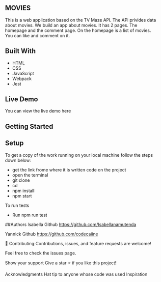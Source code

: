 ## MOVIES
This is a web application based on the TV Maze API. The API privides data about movies. We build an app about movies. It has 2 pages. The homepage and the comment page. On the homepage is a list of movies. You can like and comment on it.

## Built With
- HTML
- CSS
- JavaScript
- Webpack
- Jest


## Live Demo
You can view the live demo here

## Getting Started

## Setup

To get a copy of the work running on your local machine follow the steps down below:
- get the link frome where it is written code on the project
- open the terminal
- git clone
- cd 
- npm install
- npm start

To run tests 
- Run npm run test

##Authors
Isabella
Github
https://github.com/Isabellanamutenda

Yannick
Github
https://github.com/codecaiine


🤝 Contributing
Contributions, issues, and feature requests are welcome!

Feel free to check the issues page.

Show your support
Give a star ⭐ if you like this project!

Acknowledgments
Hat tip to anyone whose code was used
Inspiration

